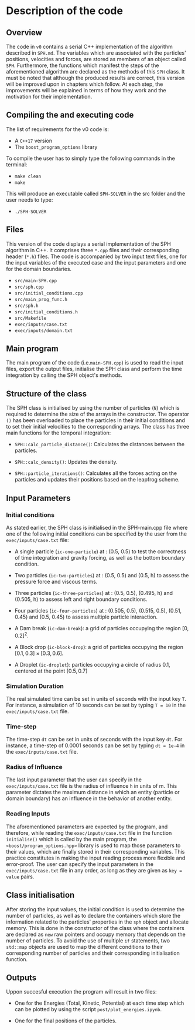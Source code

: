 # Description of the code

## Overview

The code in `v0` contains a serial C++ implementation of the algorithm described in `SPH.md`. The variables which are associated with the particles' positions, velocities and forces, are stored as members of an object called `SPH`. Furthermore, the functions which manifest the steps of the aforementioned algorithm are declared as the methods of this `SPH` class. It must be noted that although the produced results are correct, this version will be improved upon in chapters which follow. At each step, the improvements will be explained in terms of how they work and the motivation for their implementation.

## Compiling the and executing code

The list of requirements for the v0 code is:

- A `C++17` version 
- The `boost_program_options` library

To compile the user has to simply type the following commands in the terminal:

- `make clean`
- `make`

This will produce an executable called `SPH-SOLVER` in the src folder and the user needs to type:

- `./SPH-SOLVER`

## Files
This version of the code displays a serial implementation of the SPH algorithm in C++. It comprises three `*.cpp` files and their corresponding header (`*.h`) files. The code is accompanied by two input text files, one for the input variables of the executed case and the input parameters and one for the domain boundaries. 

- `src/main-SPH.cpp`
- `src/sph.cpp`
- `src/initial_conditions.cpp`
- `src/main_prog_func.h`
- `src/sph.h`
- `src/initial_conditions.h`
- `src/Makefile`
- `exec/inputs/case.txt`
- `exec/inputs/domain.txt`

## Main program

The main program of the code (i.e.`main-SPH.cpp`) is used to read the input files, export the output files, initialise the SPH class and perform the time integration by calling the SPH object's methods.

## Structure of the class

The SPH class is initialised by using the number of particles (`N`) which is required to determine the size of the arrays in the constructor. The operator `()` has been overloaded to place the particles in their initial conditions and to set their initial velocities to the corresponding arrays. The class has three main functions for the temporal integration:

- `SPH::calc_particle_distance()`: Calculates the distances between the particles.

- `SPH::calc_density()`: Updates the density.

- `SPH::particle_iterations()`: Calculates all the forces acting on the particles and updates their positions based on the leapfrog scheme. 

## Input Parameters

### Initial conditions
As stated earlier, the SPH class is initialised in the SPH-main.cpp file where one of the following initial conditions can be specified by the user from the `exec/inputs/case.txt` file:

- A single particle (`ic-one-particle`) at : (0.5, 0.5) to test the correctness of time integration and gravity forcing, as well as the bottom boundary condition.

- Two particles (`ic-two-particles`) at : (0.5, 0.5) and (0.5, h) to assess the pressure force and viscous terms. 

- Three particles (`ic-three-particles`) at : (0.5, 0.5), (0.495, h) and (0.505, h) to assess left and right boundary conditions. 

-  Four particles (`ic-four-particles`) at : (0.505, 0.5), (0.515, 0.5), (0.51, 0.45) and (0.5, 0.45) to assess multiple particle interaction.

-  A Dam break (`ic-dam-break`): a grid of particles occupying the region $[0,0.2]^2$.

-  A Block drop (`ic-block-drop`): a grid of particles occupying the region $[0.1,0.3]\times[0.3,0.6]$.

-  A Droplet (`ic-droplet`): particles occupying a circle of radius 0.1, centered at the point $[0.5,0.7]$


### Simulation Duration
The real simulated time can be set in units of seconds with the input key `T`. For instance, a simulation of 10 seconds can be set by typing `T = 10` in the `exec/inputs/case.txt` file.

### Time-step

The time-step `dt` can be set in units of seconds with the input key `dt`. For instance, a time-step of 0.0001 seconds can be set by typing `dt = 1e-4` in the `exec/inputs/case.txt` file.

### Radius of Influence
The last input parameter that the user can specify in the `exec/inputs/case.txt` file is the radius of influence `h` in units of m. This parameter dictates the maximum distance in which an entity (particle or domain boundary) has an influence in the behavior of another entity.

### Reading Inputs
The aforementioned parameters are expected by the program, and therefore, while reading the `exec/inputs/case.txt` file in the function `initialise()` which is called by the main program, the `<boost/program_options.hpp>` library is used to map those parameters to their values, which are finally stored in their corresponding variables. This practice constitutes in making the input reading process more flexible and error-proof. The user can specify the input parameters in the `exec/inputs/case.txt` file in any order, as long as they are given as `key = value` pairs.

## Class initialisation
After storing the input values, the initial condition is used to determine the number of particles, as well as to declare the containers which store the information related to the particles' properties in the `sph` object and allocate memory. This is done in the constructor of the class where the containers are declared as `new` raw pointers and occupy memory that depends on the number of particles. To avoid the use of multiple `if` statements, two `std::map` objects are used to map the different conditions to their corresponding number of particles and their corresponding initialisation function.

## Outputs

Uppon succesful execution the program will result in two files:

- One for the Energies (Total, Kinetic, Potential) at each time step which can be plotted by using the script `post/plot_energies.ipynb`.

- One for the final positions of the particles.



